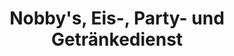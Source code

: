 ---
title: "Nobby's, Eis-, Party- und Getränkedienst"
url: /hamburg/nobbys-eis-party-und-getraenkedienst/
shop: Getränke
---